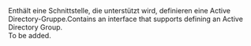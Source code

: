 <Namespace Name="Microsoft.Azure.Management.Graph.RBAC.Fluent.ActiveDirectoryGroup.Definition">
  <Docs>
    <summary><span data-ttu-id="89b56-101">Enthält eine Schnittstelle, die unterstützt wird, definieren eine Active Directory-Gruppe.</span><span class="sxs-lookup"><span data-stu-id="89b56-101">Contains an interface that supports defining an Active Directory Group.</span></span></summary> 
    <remarks>To be added.</remarks>
  </Docs>
</Namespace>
